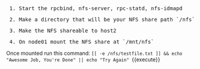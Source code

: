 <pre> 1. Start the rpcbind, nfs-server, rpc-statd, nfs-idmapd </pre>
<pre> 2. Make a directory that will be your NFS share path `/nfs` </pre>
<pre> 3. Make the NFS shareable to host2 </pre>
<pre> 4. On node01 mount the NFS share at `/mnt/nfs` </pre>

Once mounted run this command: `[[ -e /nfs/testfile.txt ]] && echo "Awesome Job, You're Done" || echo "Try Again" `{{execute}}
